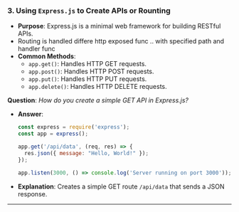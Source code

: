 


### **3. Using `Express.js` to Create APIs** or Rounting 
   - **Purpose**: Express.js is a minimal web framework for building RESTful APIs.
   - Routing is handled differe http exposed func .. with specified path and handler func
   - **Common Methods**:
     - `app.get()`: Handles HTTP GET requests.
     - `app.post()`: Handles HTTP POST requests.
     - `app.put()`: Handles HTTP PUT requests.
     - `app.delete()`: Handles HTTP DELETE requests.

   **Question**: *How do you create a simple GET API in Express.js?*
   - **Answer**:
     ```javascript
     const express = require('express');
     const app = express();

     app.get('/api/data', (req, res) => {
       res.json({ message: "Hello, World!" });
     });

     app.listen(3000, () => console.log('Server running on port 3000'));
     ```
   - **Explanation**: Creates a simple GET route `/api/data` that sends a JSON response.

---


